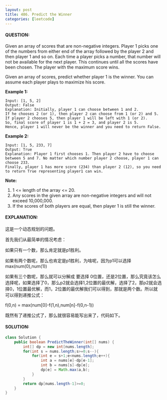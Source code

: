 ```yaml
---
layout: post
title: 486. Predict the Winner
categories: [leetcode]
---
```


#### QUESTION:

Given an array of scores that are non-negative integers. Player 1 picks one of the numbers from either end of the array followed by the player 2 and then player 1 and so on. Each time a player picks a number, that number will not be available for the next player. This continues until all the scores have been chosen. The player with the maximum score wins.

Given an array of scores, predict whether player 1 is the winner. You can assume each player plays to maximize his score.

**Example 1:**

```
Input: [1, 5, 2]
Output: False
Explanation: Initially, player 1 can choose between 1 and 2. 
If he chooses 2 (or 1), then player 2 can choose from 1 (or 2) and 5. If player 2 chooses 5, then player 1 will be left with 1 (or 2). 
So, final score of player 1 is 1 + 2 = 3, and player 2 is 5. 
Hence, player 1 will never be the winner and you need to return False.
```

**Example 2:**

```
Input: [1, 5, 233, 7]
Output: True
Explanation: Player 1 first chooses 1. Then player 2 have to choose between 5 and 7. No matter which number player 2 choose, player 1 can choose 233.
Finally, player 1 has more score (234) than player 2 (12), so you need to return True representing player1 can win.
```

**Note:**

1. 1 <= length of the array <= 20.
2. Any scores in the given array are non-negative integers and will not exceed 10,000,000.
3. If the scores of both players are equal, then player 1 is still the winner.

#### EXPLANATION:

这是一个动态规划的问题。

首先我们从最简单的情况考虑：

如果只有一个数，那么肯定就是p1胜利。

如果有两个数呢，那么也肯定是p1胜利，为啥呢，因为p1可以选择max(num(0),num(1))

如果有三个数呢，那么就可以分解成 要选择 0位置，还是2位置，那么究竟该怎么选择呢，如果选择了0，那么p2就会选择1,2位置的最优解，选择了2，那p2就会选择0，1位置最优解，而1，2位置的最优解我们可以得到，那就是两个数。所以就可以得到递推公式：

f(0,n) = max(num[0]-f(1,n),num[n]-f(0,n-1))

既然有了递推公式了，那么就很容易能写出来了，代码如下。

#### SOLUTION:

```JAVA
class Solution {
    public boolean PredictTheWinner(int[] nums) {
        int[] dp = new int[nums.length];
        for(int s = nums.length;s>=0;s--){
            for(int e = s+1;e<nums.length;e++){
                int a = nums[e]-dp[e-1];
                int b = nums[s]-dp[e]; 
                dp[e] = Math.max(a,b);
            }
        }
        return dp[nums.length-1]>=0;
    }
}
```

